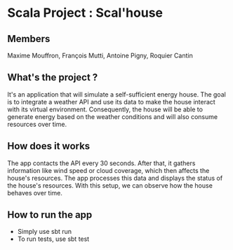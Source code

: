 # Scala Project : Scal'house

## Members
Maxime Mouffron, François Mutti, Antoine Pigny, Roquier Cantin 

## What's the project ?
It's an application that will simulate a self-sufficient energy house. The goal is to integrate a weather API and use its data to make the house interact with its virtual environment. Consequently, the house will be able to generate energy based on the weather conditions and will also consume resources over time.

## How does it works
The app contacts the API every 30 seconds. After that, it gathers information like wind speed or cloud coverage, which then affects the house's resources. The app processes this data and displays the status of the house's resources. With this setup, we can observe how the house behaves over time.

## How to run the app
- Simply use sbt run
- To run tests, use sbt test
